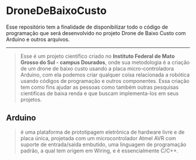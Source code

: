 # **DroneDeBaixoCusto**
Esse repositório tem a finalidade de disponibilizar todo o código de programação que será desenvolvido no projeto Drone de Baixo Custo com Arduino e outros arquivos.

---

> Esse é um projeto cientifico criado no **Instituto Federal de Mato Grosso do Sul - campus Dourados**, onde sua metodologia é a criação de um drone de baixo custo usando a placa micro-controladora Arduino, com ela podemos criar qualquer coisa relacionada a robótica usando códigos de programação e outros componentes. Essa criação tem como fins ajudar as pessoas como também outras pesquisas cientificas de baixa renda e que buscam implementa-los em seus projetos.
         
## **Arduino** 
> é uma plataforma de prototipagem eletrônica de hardware livre e de placa única, projetada com um microcontrolador Atmel AVR com suporte de entrada/saída embutido, uma linguagem de programação padrão, a qual tem origem em Wiring, e é essencialmente C/C++.
